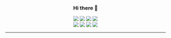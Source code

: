 <h3 align="center"> Hi there 👋 </h3>

<div align="center">
  <img src="https://img.shields.io/badge/-Ruby-red?style=flat&logo=ruby" />
  <img src="https://img.shields.io/badge/-Go-blue?style=flat&logo=go" />
  <img src="https://img.shields.io/badge/-React-blue?style=flat&logo=react" />
  <img src="https://img.shields.io/badge/-Vue-orange?style=flat&logo=vue.js" />
    
  <div align="center">
    <img src="https://img.shields.io/badge/-Arch-green?style=flat&logo=archlinux" />
    <img src="https://img.shields.io/badge/-Debian-red?style=flat&logo=debian" />
    <img src="https://img.shields.io/badge/-Vim-green?style=flat&logo=vim" />
    <img src="https://img.shields.io/badge/-Emacs-purple?style=flat&logo=gnuemacs" />
  </div>
</div>

---

